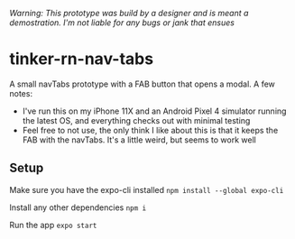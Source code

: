 _Warning: This prototype was build by a designer and is meant a demostration. I'm not liable for any bugs or jank that ensues_

# tinker-rn-nav-tabs
A small navTabs prototype with a FAB button that opens a modal. A few notes:
- I've run this on my iPhone 11X and an Android Pixel 4 simulator running the latest OS, and everything checks out with minimal testing
- Feel free to not use, the only think I like about this is that it keeps the FAB with the navTabs. It's a little weird, but seems to work well

## Setup
Make sure you have the expo-cli installed
```npm install --global expo-cli```

Install any other dependencies
```npm i```

Run the app
```expo start```
